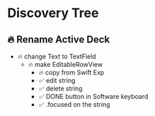 #  Discovery Tree

## 🔥 Rename Active Deck
- 🔥 change Text to TextField
    - 🔥 make EditableRowView
        - 🔥 copy from Swift Exp
        - ✅ edit string
        - ✅ delete string
        - ✅ DONE button in Software keyboard
        - ✅ .focused on the string
